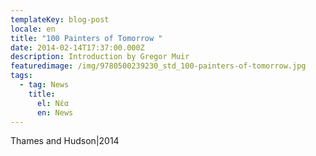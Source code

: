 ```yaml
---
templateKey: blog-post
locale: en
title: "100 Painters of Tomorrow "
date: 2014-02-14T17:37:00.000Z
description: Introduction by Gregor Muir
featuredimage: /img/9780500239230_std_100-painters-of-tomorrow.jpg
tags:
  - tag: News
    title:
      el: Νέα
      en: News
---
```

Thames and Hudson|2014